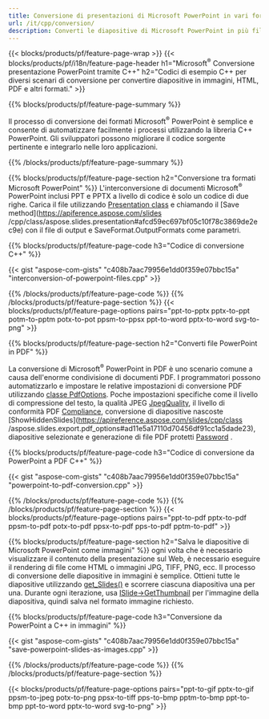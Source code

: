 ```yaml
---
title: Conversione di presentazioni di Microsoft PowerPoint in vari formati utilizzando C++
url: /it/cpp/conversion/
description: Converti le diapositive di Microsoft PowerPoint in più file inclusi HTML, PDF e formati immagine all'interno di applicazioni basate su C++.
---
```


{{< blocks/products/pf/feature-page-wrap >}}
{{< blocks/products/pf/i18n/feature-page-header h1="Microsoft<sup>®</sup> Conversione presentazione PowerPoint tramite C++" h2="Codici di esempio C++ per diversi scenari di conversione per convertire diapositive in immagini, HTML, PDF e altri formati." >}}

{{% blocks/products/pf/feature-page-summary %}}

Il processo di conversione dei formati Microsoft<sup>®</sup> PowerPoint è semplice e consente di automatizzare facilmente i processi utilizzando la libreria C++ PowerPoint. Gli sviluppatori possono migliorare il codice sorgente pertinente e integrarlo nelle loro applicazioni. 

{{% /blocks/products/pf/feature-page-summary  %}}

{{% blocks/products/pf/feature-page-section  h2="Conversione tra formati Microsoft PowerPoint" %}}
L'interconversione di documenti Microsoft<sup>®</sup> PowerPoint inclusi PPT e PPTX a livello di codice è solo un codice di due righe. Carica il file utilizzando [Presentation class](https://apiference.aspose.com/slides/cpp/class/aspose.slides.presentation) e chiamando il [Save method](https://apiference.aspose.com/slides /cpp/class/aspose.slides.presentation#afcd59ec697bf05c10f78c3869de2ec9e) con il file di output e SaveFormat.OutputFormats come parametri.

{{% blocks/products/pf/feature-page-code h3="Codice di conversione C++" %}}

{{< gist "aspose-com-gists" "c408b7aac79956e1dd0f359e07bbc15a" "interconversion-of-powerpoint-files.cpp" >}}


{{% /blocks/products/pf/feature-page-code  %}}
{{% /blocks/products/pf/feature-page-section %}}
{{< blocks/products/pf/feature-page-options pairs="ppt-to-pptx pptx-to-ppt potm-to-pptm potx-to-pot ppsm-to-ppsx ppt-to-word pptx-to-word svg-to-png" >}}


{{% blocks/products/pf/feature-page-section  h2="Converti file PowerPoint in PDF" %}}

La conversione di Microsoft<sup>®</sup> PowerPoint in PDF è uno scenario comune a causa dell'enorme condivisione di documenti PDF. I programmatori possono automatizzarlo e impostare le relative impostazioni di conversione PDF utilizzando [classe PdfOptions](https://apiference.aspose.com/slides/cpp/class/aspose.slides.export.pdf_options). Poche impostazioni specifiche come il livello di compressione del testo, la qualità JPEG [JpegQuality](https://apiference.aspose.com/slides/cpp/class/aspose.slides.export.pdf_options#a6bbf3bd303430757aa85ac9e3d184861), il livello di conformità PDF [Compliance](https://apireference.aspose.com/slides/cpp/class/aspose.slides.export.pdf_options#aa9dfc92dd22455248ac171c24876cb8f), conversione di diapositive nascoste [ShowHiddenSlides](https://apireference.aspose.com/slides/cpp/class /aspose.slides.export.pdf_options#ad11e5a17110d70456df91cc1a5dade23), diapositive selezionate e generazione di file PDF protetti [Password](https://apiference.aspose.com/slides/cpp/class/aspose.slides.export.pdf_options#ab42606dbbf983fe00cc45a19565391a7) .

{{% blocks/products/pf/feature-page-code h3="Codice di conversione da PowerPoint a PDF C++" %}}

{{< gist "aspose-com-gists" "c408b7aac79956e1dd0f359e07bbc15a" "powerpoint-to-pdf-conversion.cpp" >}}

{{% /blocks/products/pf/feature-page-code  %}}
{{% /blocks/products/pf/feature-page-section %}}
{{< blocks/products/pf/feature-page-options pairs="ppt-to-pdf pptx-to-pdf ppsm-to-pdf potx-to-pdf ppsx-to-pdf pps-to-pdf pptm-to-pdf" >}}


{{% blocks/products/pf/feature-page-section  h2="Salva le diapositive di Microsoft PowerPoint come immagini" %}}
ogni volta che è necessario visualizzare il contenuto della presentazione sul Web, è necessario eseguire il rendering di file come HTML o immagini JPG, TIFF, PNG, ecc. Il processo di conversione delle diapositive in immagini è semplice. Ottieni tutte le diapositive utilizzando [get_Slides()](https://apiference.aspose.com/slides/cpp/class/aspose.slides.presentation#a9981b38f5a01d9fa5482f05b0a75974c) e scorrere ciascuna diapositiva una per una. Durante ogni iterazione, usa [ISlide->GetThumbnail](https://apiference.aspose.com/slides/cpp/class/aspose.slides.i_slide#a7bd377d403ff886232df21351c1fe783) per l'immagine della diapositiva, quindi salva nel formato immagine richiesto. 

{{% blocks/products/pf/feature-page-code h3="Conversione da PowerPoint a C++ in immagini" %}}

{{< gist "aspose-com-gists" "c408b7aac79956e1dd0f359e07bbc15a" "save-powerpoint-slides-as-images.cpp" >}}

{{% /blocks/products/pf/feature-page-code %}}
{{% /blocks/products/pf/feature-page-section %}}

{{< blocks/products/pf/feature-page-options pairs="ppt-to-gif pptx-to-gif ppsm-to-jpeg potx-to-png ppsx-to-tiff pps-to-bmp pptm-to-bmp ppt-to-bmp ppt-to-word pptx-to-word svg-to-png" >}}